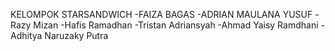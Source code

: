KELOMPOK STARSANDWICH
-FAIZA BAGAS
-ADRIAN MAULANA YUSUF
-Razy Mizan
-Hafis Ramadhan
-Tristan Adriansyah
-Ahmad Yaisy Ramdhani
-Adhitya Naruzaky Putra
